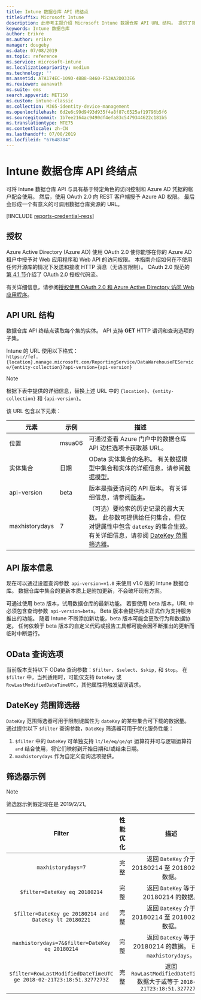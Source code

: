 ```yaml
---
title: Intune 数据仓库 API 终结点
titleSuffix: Microsoft Intune
description: 此参考主题介绍 Microsoft Intune 数据仓库 API URL 结构。 提供了筛选器示例。
keywords: Intune 数据仓库
author: Erikre
ms.author: erikre
manager: dougeby
ms.date: 07/08/2019
ms.topic: reference
ms.service: microsoft-intune
ms.localizationpriority: medium
ms.technology: ''
ms.assetid: A7A174EC-109D-4BB8-B460-F53AA2D033E6
ms.reviewer: aanavath
ms.suite: ems
search.appverid: MET150
ms.custom: intune-classic
ms.collection: M365-identity-device-management
ms.openlocfilehash: 6d2e6c99d9493d935f4a8f87c6525af19796b5f6
ms.sourcegitcommit: 1b7ee2164ac9490df4efa83c5479344622c181b5
ms.translationtype: MTE75
ms.contentlocale: zh-CN
ms.lasthandoff: 07/08/2019
ms.locfileid: "67648784"
---
```

# <a name="intune-data-warehouse-api-endpoint"></a>Intune 数据仓库 API 终结点

可将 Intune 数据仓库 API 与具有基于特定角色的访问控制和 Azure AD 凭据的帐户配合使用。 然后，使用 OAuth 2.0 向 REST 客户端授予 Azure AD 权限。 最后会形成一个有意义的可调用数据仓库资源的 URL。

[!INCLUDE [reports-credential-reqs](./includes/reports-credential-reqs.md)]

## <a name="authorization"></a>授权

Azure Active Directory (Azure AD) 使用 OAuth 2.0 使你能够在你的  Azure  AD  租户中授予对  Web  应用程序和  Web  API  的访问权限。 本指南介绍如何在不使用任何开源库的情况下发送和接收 HTTP 消息（无语言限制）。 OAuth 2.0 规范的[第 4.1 节](https://tools.ietf.org/html/rfc6749#section-4.1)介绍了 OAuth 2.0 授权代码流。

有关详细信息，请参阅[授权使用 OAuth 2.0 和 Azure Active Directory 访问 Web 应用程序](https://docs.microsoft.com/azure/active-directory/develop/active-directory-protocols-oauth-code)。

## <a name="api-url-structure"></a>API URL 结构

数据仓库 API 终结点读取每个集的实体。 API 支持 **GET** HTTP 谓词和查询选项的子集。

Intune 的 URL 使用以下格式：  
`https://fef.{location}.manage.microsoft.com/ReportingService/DataWarehouseFEService/{entity-collection}?api-version={api-version}`

> [!NOTE]
> 根据下表中提供的详细信息，替换上述 URL 中的 `{location}`、`{entity-collection}` 和 `{api-version}`。

该 URL 包含以下元素：

| 元素 | 示例 | 描述 |
|-------------------|------------|--------------------------------------------------------------------------------------------------------------------|
| 位置 | msua06 | 可通过查看 Azure 门户中的数据仓库 API 边栏选项卡获取基 URL。 |
| 实体集合 | 日期 | OData 实体集合的名称。 有关数据模型中集合和实体的详细信息，请参阅[数据模型](reports-ref-data-model.md)。 |
| api-version | beta | 版本是指要访问的 API 版本。 有关详细信息，请参阅[版本](reports-api-url.md#api-version-information)。 |
| maxhistorydays | 7 | （可选）要检索的历史记录的最大天数。 此参数可提供给任何集合，但仅对键属性中包含 `dateKey` 的集合生效。 有关详细信息，请参阅 [DateKey 范围筛选器](reports-api-url.md#datekey-range-filters)。 |

## <a name="api-version-information"></a>API 版本信息

现在可以通过设置查询参数  `api-version=v1.0` 来使用 v1.0 版的 Intune 数据仓库。 数据仓库中集合的更新本质上是附加更新，不会破坏现有方案。

可通过使用 beta 版本，试用数据仓库的最新功能。 若要使用 beta 版本，URL 中必须包含查询参数  `api-version=beta`。 Beta 版本会提供尚未正式作为支持服务推出的功能。 随着 Intune 不断添加新功能，beta 版本可能会更改行为和数据协定。 任何依赖于 beta 版本的自定义代码或报告工具都可能会因不断推出的更新而临时中断运行。

## <a name="odata-query-options"></a>OData 查询选项

当前版本支持以下 OData 查询参数：`$filter`、`$select`、`$skip,` 和 `$top`。 在 `$filter` 中，当列适用时，可能仅支持 `DateKey` 或 `RowLastModifiedDateTimeUTC`，其他属性将触发错误请求。

## <a name="datekey-range-filters"></a>DateKey 范围筛选器

`DateKey` 范围筛选器可用于限制键属性为 `dateKey` 的某些集合可下载的数据量。 通过提供以下 `$filter` 查询参数，`DateKey` 筛选器可用于优化服务性能：

1. `$filter` 中的 `DateKey` 可单独支持 `lt/le/eq/ge/gt` 运算符并可与逻辑运算符 `and` 结合使用，将它们映射到开始日期和/或结束日期。
2. `maxhistorydays` 作为自定义查询选项提供。<br>

## <a name="filter-examples"></a>筛选器示例

> [!NOTE]
> 筛选器示例假定现在是 2019/2/21。

|                             Filter                             |           性能优化           |                                          描述                                          |
|:--------------------------------------------------------------:|:--------------------------------------------:|:---------------------------------------------------------------------------------------------:|
|    `maxhistorydays=7`                                            |    完整                                      |    返回 `DateKey` 介于 20180214 至 20180221 的数据。                                     |
|    `$filter=DateKey eq 20180214`                                 |    完整                                      |    返回 `DateKey` 等于 20180214 的数据。                                                    |
|    `$filter=DateKey ge 20180214 and DateKey lt 20180221`         |    完整                                      |    返回 `DateKey` 介于 20180214 至 20180220 的数据。                                     |
|    `maxhistorydays=7&$filter=DateKey eq 20180214`                |    完整                                      |    返回 `DateKey` 等于 20180214 的数据。 已忽略 `maxhistorydays`。                            |
|    `$filter=RowLastModifiedDateTimeUTC ge 2018-02-21T23:18:51.3277273Z`                                |    完整                                       |    返回 `RowLastModifiedDateTimeUTC` 数据大于或等于 `2018-02-21T23:18:51.3277273Z`                             |
